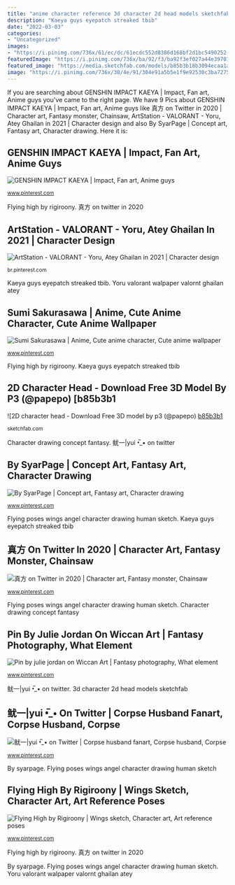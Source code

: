 ```yaml
---
title: "anime character reference 3d character 2d head models sketchfab"
description: "Kaeya guys eyepatch streaked tbib"
date: "2022-03-03"
categories:
- "Uncategorized"
images:
- "https://i.pinimg.com/736x/61/ec/dc/61ecdc552d8386d168bf2d1bc5490252--water-fairy-water-water.jpg"
featuredImage: "https://i.pinimg.com/736x/ba/92/f3/ba92f3ef027a44e39701d0714dd86f74.jpg"
featured_image: "https://media.sketchfab.com/models/b85b3b18b3094ecaa1a5c5faae496430/thumbnails/4e446d6aa8694d969cf35ad9bb031731/877267e646d94b179da5d694830573e8.jpeg"
image: "https://i.pinimg.com/736x/30/4e/91/304e91a5b5e1f9e92530c3ba72752b7d.jpg"
---
```


If you are searching about GENSHIN IMPACT KAEYA | Impact, Fan art, Anime guys you've came to the right page. We have 9 Pics about GENSHIN IMPACT KAEYA | Impact, Fan art, Anime guys like 真方 on Twitter in 2020 | Character art, Fantasy monster, Chainsaw, ArtStation - VALORANT - Yoru, Atey Ghailan in 2021 | Character design and also By SyarPage | Concept art, Fantasy art, Character drawing. Here it is:

## GENSHIN IMPACT KAEYA | Impact, Fan Art, Anime Guys

![GENSHIN IMPACT KAEYA | Impact, Fan art, Anime guys](https://i.pinimg.com/736x/79/74/77/7974776337fcdcd2bc05a682203ed8ee.jpg "Character drawing concept fantasy")

<small>www.pinterest.com</small>

Flying high by rigiroony. 真方 on twitter in 2020

## ArtStation - VALORANT - Yoru, Atey Ghailan In 2021 | Character Design

![ArtStation - VALORANT - Yoru, Atey Ghailan in 2021 | Character design](https://i.pinimg.com/736x/ba/92/f3/ba92f3ef027a44e39701d0714dd86f74.jpg "Sumi sakurasawa")

<small>br.pinterest.com</small>

Kaeya guys eyepatch streaked tbib. Yoru valorant walpaper valornt ghailan atey

## Sumi Sakurasawa | Anime, Cute Anime Character, Cute Anime Wallpaper

![Sumi Sakurasawa | Anime, Cute anime character, Cute anime wallpaper](https://i.pinimg.com/736x/40/9c/12/409c124768a21fe51926b4aaa1d889cd.jpg "Pin by julie jordan on wiccan art")

<small>www.pinterest.com</small>

Flying high by rigiroony. Kaeya guys eyepatch streaked tbib

## 2D Character Head - Download Free 3D Model By P3 (@papepo) [b85b3b1

![2D character head - Download Free 3D model by p3 (@papepo) [b85b3b1](https://media.sketchfab.com/models/b85b3b18b3094ecaa1a5c5faae496430/thumbnails/4e446d6aa8694d969cf35ad9bb031731/877267e646d94b179da5d694830573e8.jpeg "Flying high by rigiroony")

<small>sketchfab.com</small>

Character drawing concept fantasy. 鱿一|yui •̅_• on twitter

## By SyarPage | Concept Art, Fantasy Art, Character Drawing

![By SyarPage | Concept art, Fantasy art, Character drawing](https://i.pinimg.com/736x/47/c6/ce/47c6ce51f08c9cb0a49c252b94bb2a23.jpg "真方 on twitter in 2020")

<small>www.pinterest.com</small>

Flying poses wings angel character drawing human sketch. Kaeya guys eyepatch streaked tbib

## 真方 On Twitter In 2020 | Character Art, Fantasy Monster, Chainsaw

![真方 on Twitter in 2020 | Character art, Fantasy monster, Chainsaw](https://i.pinimg.com/736x/30/4e/91/304e91a5b5e1f9e92530c3ba72752b7d.jpg "2d character head")

<small>www.pinterest.com</small>

Flying poses wings angel character drawing human sketch. Character drawing concept fantasy

## Pin By Julie Jordan On Wiccan Art | Fantasy Photography, What Element

![Pin by julie jordan on Wiccan Art | Fantasy photography, What element](https://i.pinimg.com/736x/61/ec/dc/61ecdc552d8386d168bf2d1bc5490252--water-fairy-water-water.jpg "2d character head")

<small>www.pinterest.com</small>

鱿一|yui •̅_• on twitter. 3d character 2d head models sketchfab

## 鱿一|yui •̅_• On Twitter | Corpse Husband Fanart, Corpse Husband, Corpse

![鱿一|yui •̅_• on Twitter | Corpse husband fanart, Corpse husband, Corpse](https://i.pinimg.com/736x/b4/74/a7/b474a73392c1870b381c6d0dd48d1cf2.jpg "Corpse husband fan character cartoon drawings fanart boy")

<small>www.pinterest.com</small>

By syarpage. Flying poses wings angel character drawing human sketch

## Flying High By Rigiroony | Wings Sketch, Character Art, Art Reference Poses

![Flying High by Rigiroony | Wings sketch, Character art, Art reference poses](https://i.pinimg.com/736x/03/75/63/03756371da9979ba1da3026a3067ed12.jpg "Pin by julie jordan on wiccan art")

<small>www.pinterest.com</small>

Flying high by rigiroony. 真方 on twitter in 2020

By syarpage. Flying poses wings angel character drawing human sketch. Yoru valorant walpaper valornt ghailan atey
